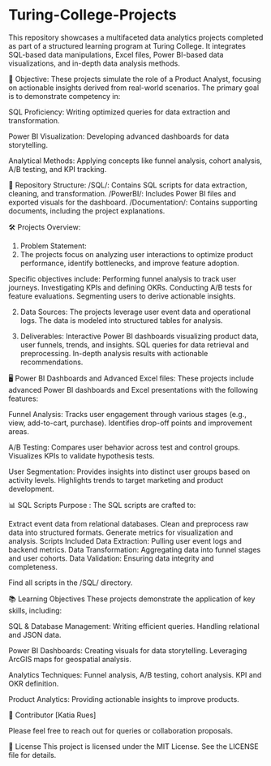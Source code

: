 # Turing-College-Projects
This repository showcases a multifaceted data analytics projects completed as part of a structured learning program at Turing College.
It integrates SQL-based data manipulations, Excel files, Power BI-based data visualizations, and in-depth data analysis methods.


🎯 Objective:
These projects simulate the role of a Product Analyst, focusing on actionable insights derived from real-world scenarios. 
The primary goal is to demonstrate competency in:

SQL Proficiency: 
Writing optimized queries for data extraction and transformation.

Power BI Visualization: 
Developing advanced dashboards for data storytelling.

Analytical Methods: 
Applying concepts like funnel analysis, cohort analysis, A/B testing, and KPI tracking.

📂 Repository Structure:
/SQL/: 
Contains SQL scripts for data extraction, cleaning, and transformation.
/PowerBI/: 
Includes Power BI files and exported visuals for the dashboard.
/Documentation/: 
Contains supporting documents, including the project explanations.

🛠 Projects Overview:
1. Problem Statement:
2. The projects focus on analyzing user interactions to optimize product performance, identify bottlenecks, and improve feature adoption.

Specific objectives include:
Performing funnel analysis to track user journeys.
Investigating KPIs and defining OKRs.
Conducting A/B tests for feature evaluations.
Segmenting users to derive actionable insights.

2. Data Sources:
The projects leverage user event data and operational logs. The data is modeled into structured tables for analysis.

3. Deliverables:
Interactive Power BI dashboards visualizing product data, user funnels, trends, and insights.
SQL queries for data retrieval and preprocessing.
In-depth analysis results with actionable recommendations.


🖥️ Power BI Dashboards and Advanced Excel files:
These projects include advanced Power BI dashboards and Excel presentations with the following features:

Funnel Analysis:
Tracks user engagement through various stages (e.g., view, add-to-cart, purchase).
Identifies drop-off points and improvement areas.

A/B Testing:
Compares user behavior across test and control groups.
Visualizes KPIs to validate hypothesis tests.

User Segmentation:
Provides insights into distinct user groups based on activity levels.
Highlights trends to target marketing and product development.

📊 SQL Scripts
Purpose :
The SQL scripts are crafted to:

Extract event data from relational databases.
Clean and preprocess raw data into structured formats.
Generate metrics for visualization and analysis.
Scripts Included
Data Extraction: Pulling user event logs and backend metrics.
Data Transformation: Aggregating data into funnel stages and user cohorts.
Data Validation: Ensuring data integrity and completeness.

Find all scripts in the /SQL/ directory.


📚 Learning Objectives
These projects demonstrate the application of key skills, including:

SQL & Database Management:
Writing efficient queries.
Handling relational and JSON data.

Power BI Dashboards:
Creating visuals for data storytelling.
Leveraging ArcGIS maps for geospatial analysis.

Analytics Techniques:
Funnel analysis, A/B testing, cohort analysis.
KPI and OKR definition.

Product Analytics:
Providing actionable insights to improve products.


🤝 Contributor
[Katia Rues]

Please feel free to reach out for queries or collaboration proposals.


📝 License
This project is licensed under the MIT License. See the LICENSE file for details.

